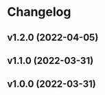 # Changelog

<!--next-version-placeholder-->

## v1.2.0 (2022-04-05)


## v1.1.0 (2022-03-31)


## v1.0.0 (2022-03-31)

